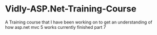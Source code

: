 # Vidly-ASP.Net-Training-Course

A Training course that I have been working on to get an understanding of how asp.net mvc 5 works currently finished part 7
